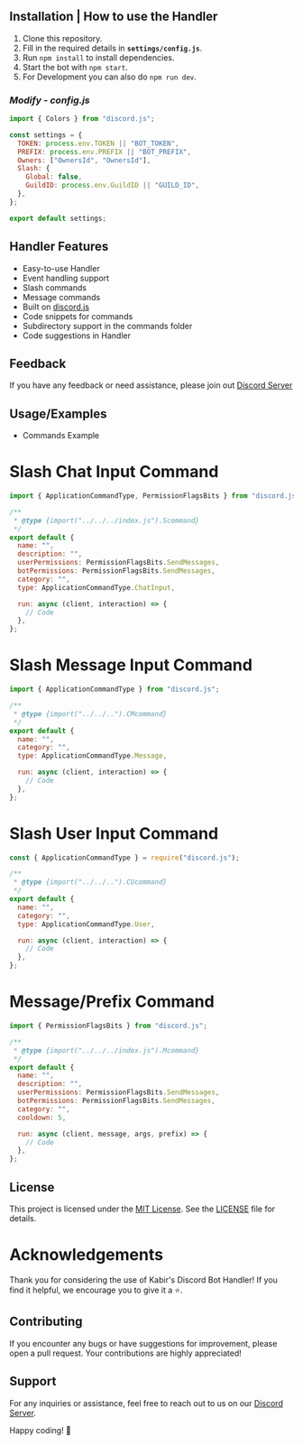 ## Installation | How to use the Handler

1. Clone this repository.
2. Fill in the required details in **`settings/config.js`**.
3. Run `npm install` to install dependencies.
4. Start the bot with `npm start`.
5. For Development you can also do `npm run dev`.

### _Modify - config.js_

```js
import { Colors } from "discord.js";

const settings = {
  TOKEN: process.env.TOKEN || "BOT_TOKEN",
  PREFIX: process.env.PREFIX || "BOT_PREFIX",
  Owners: ["OwnersId", "OwnersId"],
  Slash: {
    Global: false,
    GuildID: process.env.GuildID || "GUILD_ID",
  },
};

export default settings;
```

## Handler Features

- Easy-to-use Handler
- Event handling support
- Slash commands
- Message commands
- Built on [discord.js](https://discord.js.org/#/)
- Code snippets for commands
- Subdirectory support in the commands folder
- Code suggestions in Handler

## Feedback

If you have any feedback or need assistance, please join out [Discord Server](https://discord.gg/PcUVWApWN3)

## Usage/Examples

- Commands Example

# Slash Chat Input Command

```js
import { ApplicationCommandType, PermissionFlagsBits } from "discord.js";

/**
 * @type {import("../../../index.js").Scommand}
 */
export default {
  name: "",
  description: "",
  userPermissions: PermissionFlagsBits.SendMessages,
  botPermissions: PermissionFlagsBits.SendMessages,
  category: "",
  type: ApplicationCommandType.ChatInput,

  run: async (client, interaction) => {
    // Code
  },
};
```

# Slash Message Input Command

```js
import { ApplicationCommandType } from "discord.js";

/**
 * @type {import("../../..").CMcommand}
 */
export default {
  name: "",
  category: "",
  type: ApplicationCommandType.Message,

  run: async (client, interaction) => {
    // Code
  },
};
```

# Slash User Input Command

```js
const { ApplicationCommandType } = require("discord.js");

/**
 * @type {import("../../..").CUcommand}
 */
export default {
  name: "",
  category: "",
  type: ApplicationCommandType.User,

  run: async (client, interaction) => {
    // Code
  },
};
```

# Message/Prefix Command

```js
import { PermissionFlagsBits } from "discord.js";

/**
 * @type {import("../../../index.js").Mcommand}
 */
export default {
  name: "",
  description: "",
  userPermissions: PermissionFlagsBits.SendMessages,
  botPermissions: PermissionFlagsBits.SendMessages,
  category: "",
  cooldown: 5,

  run: async (client, message, args, prefix) => {
    // Code
  },
};
```

## License

This project is licensed under the [MIT License](https://choosealicense.com/licenses/mit/). See the [LICENSE](LICENSE) file for details.

# Acknowledgements

Thank you for considering the use of Kabir's Discord Bot Handler! If you find it helpful, we encourage you to give it a ⭐️.

## Contributing

If you encounter any bugs or have suggestions for improvement, please open a pull request. Your contributions are highly appreciated!

## Support

For any inquiries or assistance, feel free to reach out to us on our [Discord Server](https://discord.gg/PcUVWApWN3).

Happy coding! 🚀
